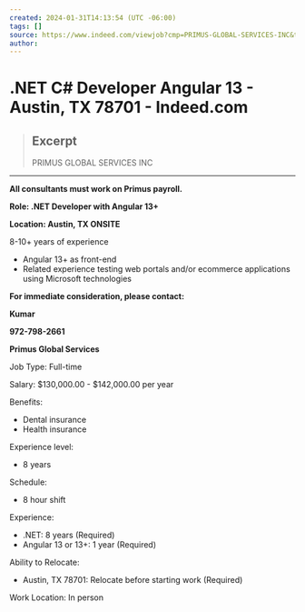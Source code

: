 ```yaml
---
created: 2024-01-31T14:13:54 (UTC -06:00)
tags: []
source: https://www.indeed.com/viewjob?cmp=PRIMUS-GLOBAL-SERVICES-INC&t=.NET+Developer&jk=c86ba923926c11d2&q=Front+ENd+Developer&xpse=SoDj67I3FwtPkCydd50LbzkdCdPP&xkcb=SoC767M3FwV_hfTdS50GbzkdCdPP&vjs=3
author: 
---
```


# .NET C# Developer Angular 13 - Austin, TX 78701 - Indeed.com

> ## Excerpt
> PRIMUS GLOBAL SERVICES INC

---
**All consultants must work on Primus payroll.**

**Role: .NET Developer with Angular 13+**

**Location: Austin, TX ONSITE**

8-10+ years of experience

-   Angular 13+ as front-end
-   Related experience testing web portals and/or ecommerce applications using Microsoft technologies

**For immediate consideration, please contact:**

**Kumar**

**972-798-2661**

**Primus Global Services**

Job Type: Full-time

Salary: $130,000.00 - $142,000.00 per year

Benefits:

-   Dental insurance
-   Health insurance

Experience level:

-   8 years

Schedule:

-   8 hour shift

Experience:

-   .NET: 8 years (Required)
-   Angular 13 or 13+: 1 year (Required)

Ability to Relocate:

-   Austin, TX 78701: Relocate before starting work (Required)

Work Location: In person

